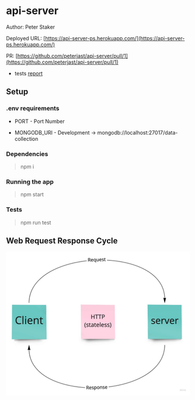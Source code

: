 # api-server

Author: Peter Staker

Deployed URL: [https://api-server-ps.herokuapp.com/](https://api-server-ps.herokuapp.com/)

PR: [https://github.com/peterjast/api-server/pull/1](https://github.com/peterjast/api-server/pull/1)

* tests [report](https://github.com/peterjast/api-server/actions)

## Setup

### .env requirements

* PORT - Port Number

* MONGODB_URI - Development -> mongodb://localhost:27017/data-collection

### Dependencies

> npm i

### Running the app

> npm start

### Tests

> npm run test

## Web Request Response Cycle

![WRRC](./assets/WRRC.jpg)
